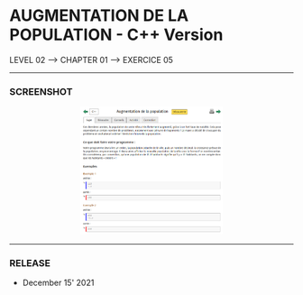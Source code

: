 # AUGMENTATION DE LA POPULATION - C++ Version
LEVEL 02 --> CHAPTER 01 --> EXERCICE 05

---
### **SCREENSHOT**

<div align="center">
    <img
        src="https://github.com/Ayckinn/CPP/blob/main/FRANCE_IOI/LEVEL_02/Chapter_01/05_augmentation_population/todo.png"
        alt="DEMO"
        style="width:50%">
</div>

---
### **RELEASE**

- December 15' 2021